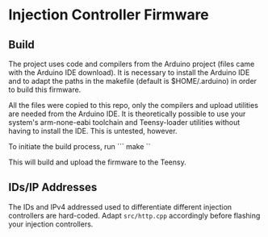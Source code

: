 # Injection Controller Firmware

## Build
The project uses code and compilers from the Arduino project 
(files came with the Arduino IDE download). 
It is necessary to install the Arduino IDE and to adapt the paths in
the makefile (default is $HOME/.arduino) in order to build this firmware.

All the files were copied to this repo, only the compilers and upload
utilities are needed from the Arduino IDE. 
It is theoretically possible to use your system's
arm-none-eabi toolchain and Teensy-loader utilities without having to install 
the IDE. This is untested, however.

To initiate the build process, run
``` make ``

This will build and upload the firmware to the Teensy.

## IDs/IP Addresses
The IDs and IPv4 addressed used to differentiate different injection
controllers are hard-coded. Adapt `src/http.cpp` accordingly before
flashing your injection controllers.
